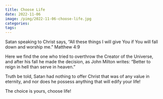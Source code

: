 ```yaml
---
title: Choose Life
date: 2022-11-06
image: /pimg/2022-11-06-choose-life.jpg
categories:
tags:
---
```


<p data-block-key="201ts">Satan speaking to Christ says, “All these things I will give You if You will fall down and worship me.” Matthew 4:9 </p><p data-block-key="5c7c1">Here we find the one who tried to overthrow the Creator of the Universe, and after his fall he made the decision, as John Milton writes: “Better to reign in hell than serve in heaven.”</p><p data-block-key="a09s6">Truth be told, Satan had nothing to offer Christ that was of any value in eternity, and nor does he possess anything that will edify your life!</p><p data-block-key="8togg">The choice is yours, choose life!</p>

